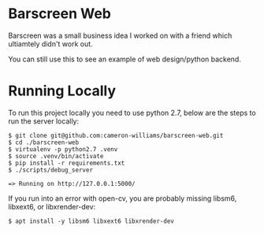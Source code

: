 # Barscreen Web

Barscreen was a small business idea I worked on with a friend which ultiamtely didn't work out.

You can still use this to see an example of web design/python backend.

# Running Locally

To run this project locally you need to use python 2.7, below are the steps to run the server locally:

```
$ git clone git@github.com:cameron-williams/barscreen-web.git
$ cd ./barscreen-web
$ virtualenv -p python2.7 .venv
$ source .venv/bin/activate
$ pip install -r requirements.txt
$ ./scripts/debug_server

=> Running on http://127.0.0.1:5000/
```

If you run into an error with open-cv, you are probably missing libsm6, libxext6, or libxrender-dev:

```
$ apt install -y libsm6 libxext6 libxrender-dev
```